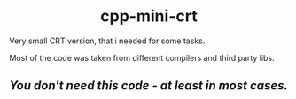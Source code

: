 <h1 align="center">cpp-mini-crt</h1>

Very small CRT version, that i needed for some tasks.

Most of the code was taken from different compilers and third party libs.

## *You don't need this code - at least in most cases.*

